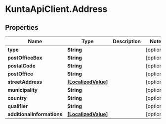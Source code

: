 # KuntaApiClient.Address

## Properties
Name | Type | Description | Notes
------------ | ------------- | ------------- | -------------
**type** | **String** |  | [optional] 
**postOfficeBox** | **String** |  | [optional] 
**postalCode** | **String** |  | [optional] 
**postOffice** | **String** |  | [optional] 
**streetAddress** | [**[LocalizedValue]**](LocalizedValue.md) |  | [optional] 
**municipality** | **String** |  | [optional] 
**country** | **String** |  | [optional] 
**qualifier** | **String** |  | [optional] 
**additionalInformations** | [**[LocalizedValue]**](LocalizedValue.md) |  | [optional] 


